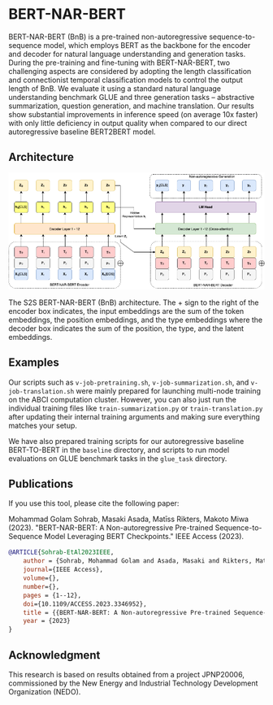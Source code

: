 # BERT-NAR-BERT
BERT-NAR-BERT (BnB) is a pre-trained non-autoregressive sequence-to-sequence model, which employs BERT as the backbone for the encoder and decoder for natural language understanding and generation tasks. During the pre-training and fine-tuning with BERT-NAR-BERT, two challenging aspects are considered by adopting the length classification and connectionist temporal classification models to control the output length of BnB. We evaluate it using a standard natural language understanding benchmark GLUE and three generation tasks – abstractive summarization, question generation, and machine translation. Our results show substantial improvements in inference speed (on average 10x faster) with only little deficiency in output quality when compared to our direct autoregressive baseline BERT2BERT model.


Architecture
---------

![N|Solid](https://github.com/aistairc/BERT-NAR-BERT/blob/readme-update/BnB_Architecture.png?raw=true)

The S2S BERT-NAR-BERT (BnB) architecture. The + sign to the right of the encoder box indicates, the input embeddings are the sum of the token embeddings, the position embeddings, and the type embeddings where the decoder box indicates the sum of the position, the type, and the latent embeddings.


	
Examples
---------

Our scripts such as `v-job-pretraining.sh`, `v-job-summarization.sh`, and `v-job-translation.sh` were mainly prepared for launching multi-node training on the ABCI computation cluster. However, you can also just run the individual training files like `train-summarization.py` or `train-translation.py` after updating their internal training arguments and making sure everything matches your setup.

We have also prepared training scripts for our autoregressive baseline BERT-TO-BERT in the `baseline` directory, and scripts to run model evaluations on GLUE benchmark tasks in the `glue_task` directory.

		
Publications
---------

If you use this tool, please cite the following paper:

Mohammad Golam Sohrab, Masaki Asada, Matīss Rikters, Makoto Miwa (2023). "BERT-NAR-BERT: A Non-autoregressive Pre-trained Sequence-to-Sequence Model Leveraging BERT Checkpoints." IEEE Access (2023).

```bibtex
@ARTICLE{Sohrab-EtAl2023IEEE,
	author = {Sohrab, Mohammad Golam and Asada, Masaki and Rikters, Matīss and Miwa, Makoto},
	journal={IEEE Access},
	volume={},
	number={},
	pages = {1--12},
	doi={10.1109/ACCESS.2023.3346952},
	title = {{BERT-NAR-BERT: A Non-autoregressive Pre-trained Sequence-to-Sequence Model Leveraging BERT Checkpoints}},
	year = {2023}
}
```

		
Acknowledgment
---------

This research is based on results obtained from a project JPNP20006, commissioned by the New Energy and Industrial Technology Development Organization (NEDO). 
